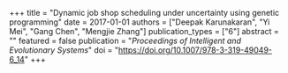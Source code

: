 +++
title = "Dynamic job shop scheduling under uncertainty using genetic programming"
date = 2017-01-01
authors = ["Deepak Karunakaran", "Yi Mei", "Gang Chen", "Mengjie Zhang"]
publication_types = ["6"]
abstract = ""
featured = false
publication = "*Proceedings of Intelligent and Evolutionary Systems*"
doi = "https://doi.org/10.1007/978-3-319-49049-6_14"
+++

